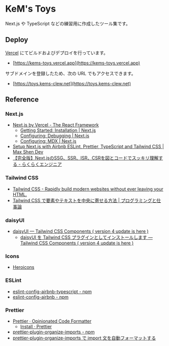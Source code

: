 # KeM's Toys

Next.js や TypeScript などの練習用に作成したツール集です。

## Deploy

[Vercel](https://vercel.com) にてビルドおよびデプロイを行っています。

- [https://kems-toys.vercel.app](https://kems-toys.vercel.app)

サブドメインを登録したため、次の URL でもアクセスできます。

- [https://toys.kems-clew.net](https://toys.kems-clew.net)

## Reference

### Next.js

- [Next.js by Vercel - The React Framework](https://nextjs.org/)
  - [Getting Started: Installation \| Next.js](https://nextjs.org/docs/getting-started/installation)
  - [Configuring: Debugging \| Next.js](https://nextjs.org/docs/pages/building-your-application/configuring/debugging#debugging-with-vs-code)
  - [Configuring: MDX \| Next.js](https://nextjs.org/docs/app/building-your-application/configuring/mdx)
- [Setup Next.js with Airbnb ESLint, Prettier, TypeScript and Tailwind CSS \| Max Shen Dev](https://m4xshen.dev/posts/setup-nextjs-with-airbnb-eslint-prettier-typescript-and-tailwindcss/)
- [【完全版】Next.jsのSSG、SSR、ISR、CSRを図とコードでスッキリ理解する - らくらくエンジニア](https://rakuraku-engineer.com/posts/nextjs-app-ssgssr/)

### Tailwind CSS

- [Tailwind CSS - Rapidly build modern websites without ever leaving your HTML.](https://tailwindcss.com/)
- [Tailwind CSS で要素やテキストを中央に寄せる方法 \| プログラミングと仕事論](https://shigotoron.com/tailwind-css-で要素やテキストを中央に寄せる方法/)

### daisyUI

- [daisyUI — Tailwind CSS Components ( version 4 update is here )](https://daisyui.com/)
  - [daisyUI を Tailwind CSS プラグインとしてインストールします — Tailwind CSS Components ( version 4 update is here )](https://daisyui.com/docs/install/)

### Icons

- [Heroicons](https://heroicons.com/)

### ESLint

- [eslint-config-airbnb-typescript - npm](https://www.npmjs.com/package/eslint-config-airbnb-typescript)
- [eslint-config-airbnb - npm](https://www.npmjs.com/package/eslint-config-airbnb)

### Prettier

- [Prettier · Opinionated Code Formatter](https://prettier.io/)
  - [Install · Prettier](https://prettier.io/docs/en/install)
- [prettier-plugin-organize-imports - npm](https://www.npmjs.com/package/prettier-plugin-organize-imports)
- [prettier-plugin-organize-imports で import 文を自動フォーマットする](https://zenn.dev/wakamsha/articles/prettier-plugin-organize-imports)
